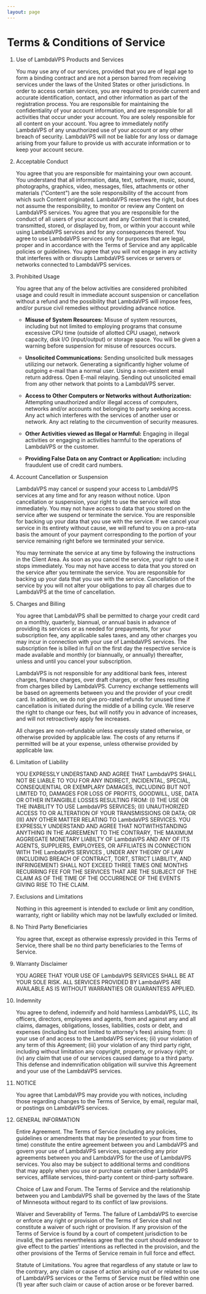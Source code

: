```yaml
---
layout: page
---
```



# Terms & Conditions of Service

1. Use of LambdaVPS Products and Services

   You may use any of our services, provided that you are of legal age to form a binding contract and are not a person barred from receiving services under the laws of the United States or other jurisdictions. In order to access certain services, you are required to provide current and accurate identification, contact, and other information as part of the registration process. You are responsible for maintaining the confidentiality of your account information, and are responsible for all activities that occur under your account. You are solely responsible for all content on your account. You agree to immediately notify LambdaVPS of any unauthorized use of your account or any other breach of security. LambdaVPS will not be liable for any loss or damage arising from your failure to provide us with accurate information or to keep your account secure.

2. Acceptable Conduct

   You agree that you are responsible for maintaining your own account. You understand that all information, data, text, software, music, sound, photographs, graphics, video, messages, files, attachments or other materials ("Content") are the sole responsibility of the account from which such Content originated. LambdaVPS reserves the right, but does not assume the responsibility, to monitor or review any Content on LambdaVPS services. You agree that you are responsible for the conduct of all users of your account and any Content that is created, transmitted, stored, or displayed by, from, or within your account while using LambdaVPS services and for any consequences thereof. You agree to use LambdaVPS services only for purposes that are legal, proper and in accordance with the Terms of Service and any applicable policies or guidelines. You agree that you will not engage in any activity that interferes with or disrupts LambdaVPS services or servers or networks connected to LambdaVPS services.

3. Prohibited Usage

   You agree that any of the below activities are considered prohibited usage and could result in immediate account suspension or cancellation without a refund and the possibility that LambdaVPS will impose fees, and/or pursue civil remedies without providing advance notice.

    - **Misuse of System Resources:** Misuse of system resources, including but not limited to employing programs that consume excessive CPU time (outside of allotted CPU usage), network capacity, disk I/O (input/output) or storage space. You will be given a warning before suspension for misuse of resources occurs.

    - **Unsolicited Communications:** Sending unsolicited bulk messages utilizing our network. Generating a significantly higher volume of outgoing e-mail than a normal user. Using a non-existent email return address. Open E-mail relaying. Sending out unsolicited email from any other network that points to a LambdaVPS server.

    - **Access to Other Computers or Networks without Authorization:** Attempting unauthorized and/or illegal access of computers, networks and/or accounts not belonging to party seeking access. Any act which interferes with the services of another user or network. Any act relating to the circumvention of security measures.

    - **Other Activities viewed as Illegal or Harmful:** Engaging in illegal activities or engaging in activities harmful to the operations of LambdaVPS or the customer.

    - **Providing False Data on any Contract or Application:** including fraudulent use of credit card numbers.

4. Account Cancellation or Suspension

   LambdaVPS may cancel or suspend your access to LambdaVPS services at any time and for any reason without notice. Upon cancellation or suspension, your right to use the service will stop immediately. You may not have access to data that you stored on the service after we suspend or terminate the service. You are responsible for backing up your data that you use with the service. If we cancel your service in its entirety without cause, we will refund to you on a pro-rata basis the amount of your payment corresponding to the portion of your service remaining right before we terminated your service.

   You may terminate the service at any time by following the instructions in the Client Area. As soon as you cancel the service, your right to use it stops immediately. You may not have access to data that you stored on the service after you terminate the service. You are responsible for backing up your data that you use with the service. Cancellation of the service by you will not alter your obligations to pay all charges due to LambdaVPS at the time of cancellation.

5. Charges and Billing

   You agree that LambdaVPS shall be permitted to charge your credit card on a monthly, quarterly, biannual, or annual basis in advance of providing its services or as needed for prepayments, for your subscription fee, any applicable sales taxes, and any other charges you may incur in connection with your use of LambdaVPS services. The subscription fee is billed in full on the first day the respective service is made available and monthly (or biannually, or annually) thereafter, unless and until you cancel your subscription.

   LambdaVPS is not responsible for any additional bank fees, interest charges, finance charges, over draft charges, or other fees resulting from charges billed by LambdaVPS. Currency exchange settlements will be based on agreements between you and the provider of your credit card. In addition, we do not give pro-rated refunds for unused time if cancellation is initiated during the middle of a billing cycle. We reserve the right to change our fees, but will notify you in advance of increases, and will not retroactively apply fee increases.

   All charges are non-refundable unless expressly stated otherwise, or otherwise provided by applicable law. The costs of any returns if permitted will be at your expense, unless otherwise provided by applicable law.

6. Limitation of Liability

   YOU EXPRESSLY UNDERSTAND AND AGREE THAT LambdaVPS SHALL NOT BE LIABLE TO YOU FOR ANY INDIRECT, INCIDENTAL, SPECIAL, CONSEQUENTIAL OR EXEMPLARY DAMAGES, INCLUDING BUT NOT LIMITED TO, DAMAGES FOR LOSS OF PROFITS, GOODWILL, USE, DATA OR OTHER INTANGIBLE LOSSES RESULTING FROM: (I) THE USE OR THE INABILITY TO USE LambdaVPS SERVICES; (II) UNAUTHORIZED ACCESS TO OR ALTERATION OF YOUR TRANSMISSIONS OR DATA; OR (III) ANY OTHER MATTER RELATING TO LambdaVPS SERVICES. YOU EXPRESSLY UNDERSTAND AND AGREE THAT NOTWITHSTANDING ANYTHING IN THE AGREEMENT TO THE CONTRARY, THE MAXIMUM AGGREGATE MONETARY LIABILTY OF LambdaVPS AND ANY OF ITS AGENTS, SUPPLIERS, EMPLOYEES, OR AFFILIATES IN CONNECTION WITH THE LambdaVPS SERVICES , UNDER ANY THEORY OF LAW (INCLUDING BREACH OF CONTRACT, TORT, STRICT LIABILITY, AND INFRINGEMENT) SHALL NOT EXCEED THREE TIMES ONE MONTHS RECURRING FEE FOR THE SERVICES THAT ARE THE SUBJECT OF THE CLAIM AS OF THE TIME OF THE OCCURRENCE OF THE EVENTS GIVING RISE TO THE CLAIM.

7. Exclusions and Limitations

   Nothing in this agreement is intended to exclude or limit any condition, warranty, right or liability which may not be lawfully excluded or limited.

8. No Third Party Beneficiaries

   You agree that, except as otherwise expressly provided in this Terms of Service, there shall be no third party beneficiaries to the Terms of Service.

9. Warranty Disclaimer

   YOU AGREE THAT YOUR USE OF LambdaVPS SERVICES SHALL BE AT YOUR SOLE RISK. ALL SERVICES PROVIDED BY LambdaVPS ARE AVAILABLE AS IS WITHOUT WARRANTIES OR GUARANTESS APPLIED.

10. Indemnity

    You agree to defend, indemnify and hold harmless LambdaVPS, LLC, its officers, directors, employees and agents, from and against any and all claims, damages, obligations, losses, liabilities, costs or debt, and expenses (including but not limited to attorney's fees) arising from: (i) your use of and access to the LambdaVPS services; (ii) your violation of any term of this Agreement; (iii) your violation of any third party right, including without limitation any copyright, property, or privacy right; or (iv) any claim that use of our services caused damage to a third party. This defense and indemnification obligation will survive this Agreement and your use of the LambdaVPS services.

11. NOTICE

    You agree that LambdaVPS may provide you with notices, including those regarding changes to the Terms of Service, by email, regular mail, or postings on LambdaVPS services.

12. GENERAL INFORMATION

    Entire Agreement. The Terms of Service (including any policies, guidelines or amendments that may be presented to your from time to time) constitute the entire agreement between you and LambdaVPS and govern your use of LambdaVPS services, superceding any prior agreements between you and LambdaVPS for the use of LambdaVPS services. You also may be subject to additional terms and conditions that may apply when you use or purchase certain other LambdaVPS services, affiliate services, third-party content or third-party software.

    Choice of Law and Forum. The Terms of Service and the relationship between you and LambdaVPS shall be governed by the laws of the State of Minnesota without regard to its conflict of law provisions.

    Waiver and Severability of Terms. The failure of LambdaVPS to exercise or enforce any right or provision of the Terms of Service shall not constitute a waiver of such right or provision. If any provision of the Terms of Service is found by a court of competent jurisdiction to be invalid, the parties nevertheless agree that the court should endeavor to give effect to the parties' intentions as reflected in the provision, and the other provisions of the Terms of Service remain in full force and effect.

    Statute of Limitations. You agree that regardless of any statute or law to the contrary, any claim or cause of action arising out of or related to use of LambdaVPS services or the Terms of Service must be filed within one (1) year after such claim or cause of action arose or be forever barred.
